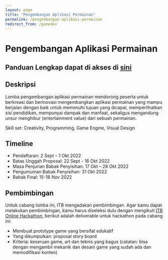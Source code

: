 ```yaml
---
layout: page
title: "Pengembangan Aplikasi Permainan"
permalink: /pengembangan-aplikasi-permainan
redirect_from: /gamedev
---
```


# Pengembangan Aplikasi Permainan

## Panduan Lengkap dapat di akses di [sini](https://pusatprestasinasional.kemdikbud.go.id/pengumuman/dikti/pengumuman-pagelaran-mahasiswa-nasional-bidang-teknologi-informasi-dan-komunikasi-tahun-2022-2022-dikti)

## Deskripsi

Lomba pengembangan aplikasi permainan mendorong peserta untuk berkreasi dan berinovasi mengembangkan aplikasi permainan yang mampu berjalan dengan baik untuk memenuhi tujuan yang dicapai, memperlihatkan sisi pendidikan, mempunyai dampak dan manfaat, sekaligus mengandung unsur menghibur (entertainment value) dari sebuah permainan.

Skill set: Creativity, Programming, Game Engine, Visual Design

## Timeline

- Pendaftaran: 2 Sept – 1 Okt 2022
- Batas Unggah Proposal: 22 Sept - 16 Okt 2022
- Masa Penjurian Babak Penyisihan: 17 Okt – 28 Okt 2022
- Pengumuman Babak Penyisihan: 31 Okt 2022
- Babak Final: 15-18 Nov 2022

## Pembimbingan

Untuk cabang lomba ini, ITB mengadakan pembimbingan. Agar kamu dapat melakukan pembimbingan, kamu harus diseleksi dulu dengan mengikuti [ITB Online Hackathon](hackathon), berikut adalah deliverable untuk hackathon pada cabang ini:

- Membuat prototype game yang bersifat edukatif
- Yang dikumpulkan: proposal story board
- Kriteria: keseruan game, art dan teknis yang bagus
  (catatan: bisa dengan mengambil mekanik dan desain game yang sudah ada dan memodifikasi konten)
